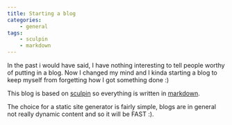 ```yaml
---
title: Starting a blog
categories:
    - general
tags:
    - sculpin
    - markdown
---
```

In the past i would have said, I have nothing interesting to tell people worthy of putting in a blog.
Now I changed my mind and I kinda starting a blog to keep myself from forgetting how I got something done :)

This blog is based on [sculpin](https://sculpin.io) so everything is written in [markdown](http://daringfireball.net/projects/markdown/).

The choice for a static site generator is fairly simple, blogs are in general not really dynamic content and so it will be FAST :).
